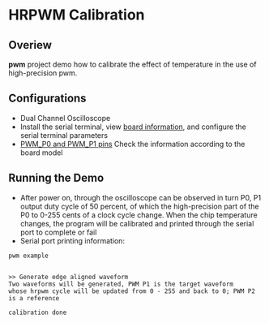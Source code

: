 # HRPWM Calibration

## Overiew


**pwm** project demo how to calibrate the effect of temperature in the use of high-precision pwm.

## Configurations


- Dual Channel Oscilloscope
- Install the serial terminal, view [board information](lab_board_overiew), and configure the serial terminal parameters
- [PWM_P0 and PWM_P1 pins](lab_board_drv_pwm_pin) Check the information according to the board model


## Running the Demo

- After power on, through the oscilloscope can be observed in turn P0, P1 output duty cycle of 50 percent, of which the high-precision part of the P0 to 0-255 cents of a clock cycle change. When the chip temperature changes, the program will be calibrated and printed through the serial port to complete or fail
- Serial port printing information:

```console
pwm example


>> Generate edge aligned waveform
Two waveforms will be generated, PWM P1 is the target waveform
whose hrpwm cycle will be updated from 0 - 255 and back to 0; PWM P2 is a reference

calibration done

```
